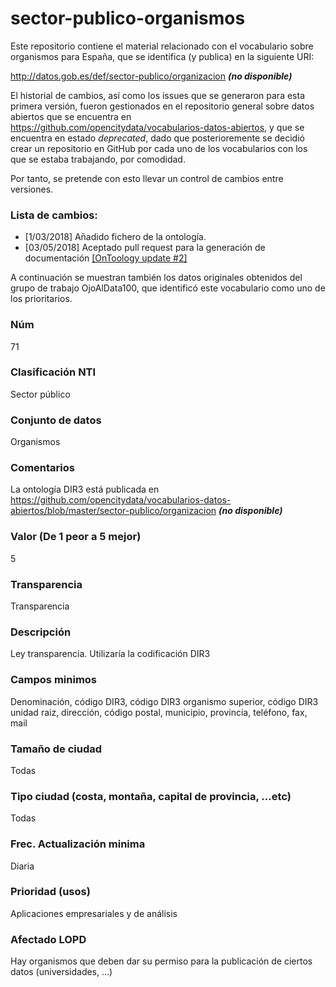 # sector-publico-organismos
Este repositorio contiene el material relacionado con el vocabulario sobre organismos para España, que se identifica (y publica) en la siguiente URI:

http://datos.gob.es/def/sector-publico/organizacion ***(no disponible)***

El historial de cambios, así como los issues que se generaron para esta primera versión, fueron gestionados en el repositorio general sobre datos abiertos que se encuentra en https://github.com/opencitydata/vocabularios-datos-abiertos, y que se encuentra en estado *deprecated*, dado que posterioremente se decidió crear un repositorio en GitHub por cada uno de los vocabularios con los que se estaba trabajando, por comodidad.

Por tanto, se pretende con esto llevar un control de cambios entre versiones.

### Lista de cambios:
* [1/03/2018] Añadido fichero de la ontología.
* [03/05/2018] Aceptado pull request para la generación de documentación [[OnToology update #2]](https://github.com/opencitydata/sector-publico-organismos/pull/2)

A continuación se muestran también los datos originales obtenidos del grupo de trabajo OjoAlData100, que identificó este vocabulario como uno de los prioritarios.

### Núm
71
### Clasificación NTI
Sector público
### Conjunto de datos
Organismos
### Comentarios
La ontología DIR3 está publicada en https://github.com/opencitydata/vocabularios-datos-abiertos/blob/master/sector-publico/organizacion ***(no disponible)***
### Valor (De 1 peor a 5 mejor)
5
### Transparencia
Transparencia
### Descripción
Ley transparencia. Utilizaría la codificación DIR3
### Campos minimos
Denominación, código DIR3, código DIR3 organismo superior, código DIR3 unidad raiz, dirección, código postal, municipio, provincia, teléfono, fax, mail
### Tamaño de ciudad
Todas
### Tipo ciudad (costa, montaña, capital de provincia, …etc)
Todas
### Frec. Actualización minima
Diaria
### Prioridad (usos)
Aplicaciones empresariales y de análisis
### Afectado LOPD
Hay organismos que deben dar su permiso para la publicación de ciertos datos (universidades, ...)
